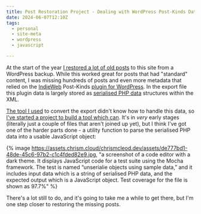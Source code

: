 ```yaml
---
title: Post Restoration Project - Dealing with WordPress Post-Kinds Data
date: 2024-06-07T12:10Z
tags:
  - personal
  - site-meta
  - wordpress
  - javascript

---
```


At the start of the year [I restored a lot of old posts](https://chrismcleod.dev/blog/new-year-old-posts/) to this site from a WordPress backup. While this worked great for posts that had "standard" content, I was missing hundreds of posts and even more metadata that relied on the [IndieWeb](https://indieweb.org/Post_Kinds_Plugin) Post-Kinds [plugin for WordPress](https://wordpress.org/plugins/indieweb-post-kinds/). In the export file this plugin data is largely stored as [serialised PHP data](https://www.php.net/manual/en/function.serialize.php) structures within the XML.

[The tool I used](https://github.com/lonekorean/wordpress-export-to-markdown/tree/master) to convert the export didn't know how to handle this data, so [I've started a project to build a tool which can](https://github.com/mcleodchris/wordpress-mf2-to-markdown). It's in _very_ early stages (literally just a couple of files that aren't joined up yet), but I think I've got one of the harder parts done - a utility function to parse the serialised PHP data into a usable JavaScript object:

{% image https://assets.chrism.cloud/chrismcleod.dev/assets/de777bd1-48de-45c6-97b2-c1c4fded82e9.jpg, "a screenshot of a code editor with a dark theme. It displays JavaScript code for a test suite using the Mocha framework. The test is named “unserialie objects using sample data,” and it includes input data which is a string of serialised PHP data, and the expected output which is a JavaScript object. Test coverage for the file is shown as 97.7%" %}

There's a lot still to do, and it's going to take me a while to get there, but I'm one step closer to restoring the missing posts.